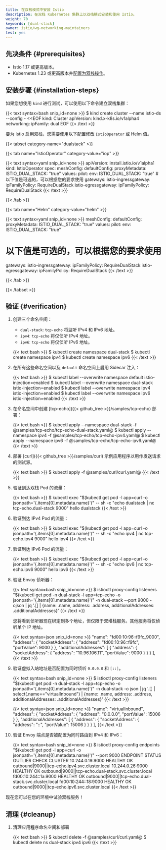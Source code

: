 ```yaml
---
title: 在双栈模式中安装 Istio
description: 在双栈 Kubernetes 集群上以双栈模式安装和使用 Istio。
weight: 70
keywords: [dual-stack]
owner: istio/wg-networking-maintainers
test: yes
---
```


## 先决条件 {#prerequisites}

* Istio 1.17 或更高版本。
* Kubernetes 1.23 或更高版本并[配置为双栈操作](https://kubernetes.io/zh-cn/docs/concepts/services-networking/dual-stack/)。

## 安装步骤 {#installation-steps}

如果您想使用 `kind` 进行测试，可以使用以下命令建立双栈集群：

{{< text syntax=bash snip_id=none >}}
$ kind create cluster --name istio-ds --config - <<EOF
kind: Cluster
apiVersion: kind.x-k8s.io/v1alpha4
networking:
  ipFamily: dual
EOF
{{< /text >}}

要为 Istio 启用双栈，您需要使用以下配置修改 `IstioOperator` 或 Helm 值。

{{< tabset category-name="dualstack" >}}

{{< tab name="IstioOperator" category-value="iop" >}}

{{< text syntax=yaml snip_id=none >}}
apiVersion: install.istio.io/v1alpha1
kind: IstioOperator
spec:
  meshConfig:
    defaultConfig:
      proxyMetadata:
        ISTIO_DUAL_STACK: "true"
  values:
    pilot:
      env:
        ISTIO_DUAL_STACK: "true"
    # 以下值是可选的，可以根据您的要求使用
    gateways:
      istio-ingressgateway:
        ipFamilyPolicy: RequireDualStack
      istio-egressgateway:
        ipFamilyPolicy: RequireDualStack
{{< /text >}}

{{< /tab >}}

{{< tab name="Helm" category-value="helm" >}}

{{< text syntax=yaml snip_id=none >}}
meshConfig:
  defaultConfig:
    proxyMetadata:
      ISTIO_DUAL_STACK: "true"
values:
  pilot:
    env:
      ISTIO_DUAL_STACK: "true"
  # 以下值是可选的，可以根据您的要求使用
  gateways:
    istio-ingressgateway:
      ipFamilyPolicy: RequireDualStack
    istio-egressgateway:
      ipFamilyPolicy: RequireDualStack
{{< /text >}}

{{< /tab >}}

{{< /tabset >}}

## 验证 {#verification}

1. 创建三个命名空间：

    * `dual-stack`: `tcp-echo` 将监听 IPv4 和 IPv6 地址。
    * `ipv4`: `tcp-echo` 将仅侦听 IPv4 地址。
    * `ipv6`: `tcp-echo` 将仅侦听 IPv6 地址。

    {{< text bash >}}
    $ kubectl create namespace dual-stack
    $ kubectl create namespace ipv4
    $ kubectl create namespace ipv6
    {{< /text >}}

1. 在所有这些命名空间以及 `default` 命名空间上启用 Sidecar 注入：

    {{< text bash >}}
    $ kubectl label --overwrite namespace default istio-injection=enabled
    $ kubectl label --overwrite namespace dual-stack istio-injection=enabled
    $ kubectl label --overwrite namespace ipv4 istio-injection=enabled
    $ kubectl label --overwrite namespace ipv6 istio-injection=enabled
    {{< /text >}}

1. 在命名空间中创建 [tcp-echo]({{< github_tree >}}/samples/tcp-echo) 部署：

    {{< text bash >}}
    $ kubectl apply --namespace dual-stack -f @samples/tcp-echo/tcp-echo-dual-stack.yaml@
    $ kubectl apply --namespace ipv4 -f @samples/tcp-echo/tcp-echo-ipv4.yaml@
    $ kubectl apply --namespace ipv6 -f @samples/tcp-echo/tcp-echo-ipv6.yaml@
    {{< /text >}}

1. 部署 [curl]({{< github_tree >}}/samples/curl) 示例应用程序以用作发送请求的测试源。

    {{< text bash >}}
    $ kubectl apply -f @samples/curl/curl.yaml@
    {{< /text >}}

1. 验证到达双栈 Pod 的流量：

    {{< text bash >}}
    $ kubectl exec "$(kubectl get pod -l app=curl -o jsonpath='{.items[0].metadata.name}')" -- sh -c "echo dualstack | nc tcp-echo.dual-stack 9000"
    hello dualstack
    {{< /text >}}

1. 验证到达 IPv4 Pod 的流量：

    {{< text bash >}}
    $ kubectl exec "$(kubectl get pod -l app=curl -o jsonpath='{.items[0].metadata.name}')" -- sh -c "echo ipv4 | nc tcp-echo.ipv4 9000"
    hello ipv4
    {{< /text >}}

1. 验证到达 IPv6 Pod 的流量：

    {{< text bash >}}
    $ kubectl exec "$(kubectl get pod -l app=curl -o jsonpath='{.items[0].metadata.name}')" -- sh -c "echo ipv6 | nc tcp-echo.ipv6 9000"
    hello ipv6
    {{< /text >}}

1. 验证 Envoy 侦听器：

    {{< text syntax=bash snip_id=none >}}
    $ istioctl proxy-config listeners "$(kubectl get pod -n dual-stack -l app=tcp-echo -o jsonpath='{.items[0].metadata.name}')" -n dual-stack --port 9000 -ojson | jq '.[] | {name: .name, address: .address, additionalAddresses: .additionalAddresses}'
    {{< /text >}}

    您将看到侦听器现在绑定到多个地址，但仅限于双堆栈服务。其他服务将仅侦听单个 IP 地址。

    {{< text syntax=json snip_id=none >}}
        "name": "fd00:10:96::f9fc_9000",
        "address": {
            "socketAddress": {
                "address": "fd00:10:96::f9fc",
                "portValue": 9000
            }
        },
        "additionalAddresses": [
            {
                "address": {
                    "socketAddress": {
                        "address": "10.96.106.11",
                        "portValue": 9000
                    }
                }
            }
        ],
    {{< /text >}}

1. 验证虚拟入站地址是否配置为同时侦听 `0.0.0.0` 和 `[::]`。

    {{< text syntax=bash snip_id=none >}}
    $ istioctl proxy-config listeners "$(kubectl get pod -n dual-stack -l app=tcp-echo -o jsonpath='{.items[0].metadata.name}')" -n dual-stack -o json | jq '.[] | select(.name=="virtualInbound") | {name: .name, address: .address, additionalAddresses: .additionalAddresses}'
    {{< /text >}}

    {{< text syntax=json snip_id=none >}}
    "name": "virtualInbound",
    "address": {
        "socketAddress": {
            "address": "0.0.0.0",
            "portValue": 15006
        }
    },
    "additionalAddresses": [
        {
            "address": {
                "socketAddress": {
                    "address": "::",
                    "portValue": 15006
                }
            }
        }
    ],
    {{< /text >}}

1. 验证 Envoy 端点是否被配置为同时路由到 IPv4 和 IPv6：

    {{< text syntax=bash snip_id=none >}}
    $ istioctl proxy-config endpoints "$(kubectl get pod -l app=curl -o jsonpath='{.items[0].metadata.name}')" --port 9000
    ENDPOINT                 STATUS      OUTLIER CHECK     CLUSTER
    10.244.0.19:9000         HEALTHY     OK                outbound|9000||tcp-echo.ipv4.svc.cluster.local
    10.244.0.26:9000         HEALTHY     OK                outbound|9000||tcp-echo.dual-stack.svc.cluster.local
    fd00:10:244::1a:9000     HEALTHY     OK                outbound|9000||tcp-echo.dual-stack.svc.cluster.local
    fd00:10:244::18:9000     HEALTHY     OK                outbound|9000||tcp-echo.ipv6.svc.cluster.local
    {{< /text >}}

现在您可以在您的环境中试验双栈服务！

## 清理 {#cleanup}

1. 清理应用程序命名空间和部署

    {{< text bash >}}
    $ kubectl delete -f @samples/curl/curl.yaml@
    $ kubectl delete ns dual-stack ipv4 ipv6
    {{< /text >}}
